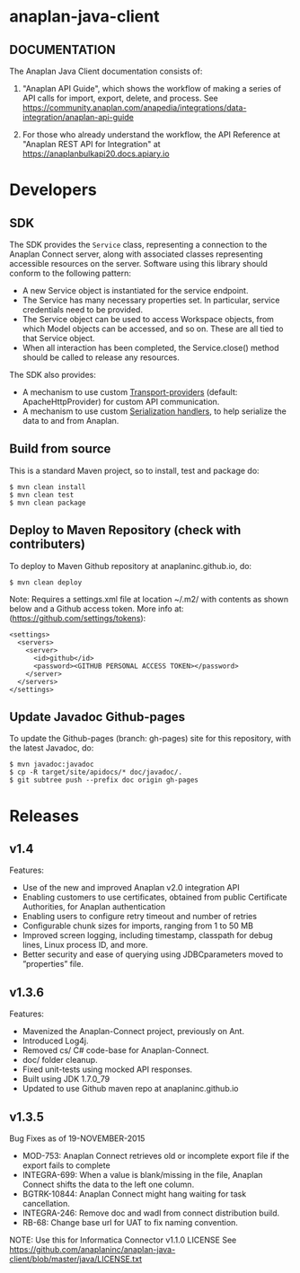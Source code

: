 # anaplan-java-client

## DOCUMENTATION

The Anaplan Java Client documentation consists of:

1. "Anaplan API Guide", which shows the workflow of making a series of API calls for import, export, delete, and process. See https://community.anaplan.com/anapedia/integrations/data-integration/anaplan-api-guide

2. For those who already understand the workflow, the API Reference at "Anaplan REST API for Integration" at https://anaplanbulkapi20.docs.apiary.io

# Developers

## SDK

The SDK provides the `Service` class, representing a connection to the Anaplan Connect server, along with associated classes representing accessible resources on the server.
Software using this library should conform to the following pattern:

- A new Service object is instantiated for the service endpoint.
- The Service has many necessary properties set. In particular, service credentials need to be provided.
- The Service object can be used to access Workspace objects, from which Model objects can be accessed, and so on. These are all tied to that Service object.
- When all interaction has been completed, the Service.close() method should be called to release any resources.

The SDK also provides:

- A mechanism to use custom [Transport-providers](src/main/java/com/anaplan/client/transport/README.md) (default: ApacheHttpProvider) for custom API communication.
- A mechanism to use custom [Serialization handlers](src/main/java/com/anaplan/client/serialization/README.md), to help serialize the data to and from Anaplan.

## Build from source

This is a standard Maven project, so to install, test and package do:

```
$ mvn clean install
$ mvn clean test
$ mvn clean package
```

## Deploy to Maven Repository (check with contributers)

To deploy to Maven Github repository at anaplaninc.github.io, do:

```
$ mvn clean deploy
```

Note: Requires a settings.xml file at location ~/.m2/ with contents as shown below and a Github access token. More info at: (https://github.com/settings/tokens):

```
<settings>
  <servers>
    <server>
      <id>github</id>
      <password><GITHUB PERSONAL ACCESS TOKEN></password>
    </server>
  </servers>
</settings>
```

## Update Javadoc Github-pages

To update the Github-pages (branch: gh-pages) site for this repository, with the latest Javadoc, do:

```
$ mvn javadoc:javadoc
$ cp -R target/site/apidocs/* doc/javadoc/.
$ git subtree push --prefix doc origin gh-pages
```

# Releases

## v1.4

Features:

- Use of the new and improved Anaplan v2.0 integration API
- Enabling customers to use certificates, obtained from public Certificate Authorities, for Anaplan authentication
- Enabling users to configure retry timeout and number of retries
- Configurable chunk sizes for imports, ranging from 1 to 50 MB
- Improved screen logging, including timestamp, classpath for debug lines, Linux process ID, and more.
- Better security and ease of querying using JDBCparameters moved to ”properties” file.

## v1.3.6

Features:

- Mavenized the Anaplan-Connect project, previously on Ant.
- Introduced Log4j.
- Removed cs/ C# code-base for Anaplan-Connect.
- doc/ folder cleanup.
- Fixed unit-tests using mocked API responses.
- Built using JDK 1.7.0_79
- Updated to use Github maven repo at anaplaninc.github.io

## v1.3.5

Bug Fixes as of 19-NOVEMBER-2015

- MOD-753: Anaplan Connect retrieves old or incomplete export file if the export fails to complete
- INTEGRA-699: When a value is blank/missing in the file, Anaplan Connect shifts the data to the left one column.
- BGTRK-10844: Anaplan Connect might hang waiting for task cancellation.
- INTEGRA-246: Remove doc and wadl from connect distribution build.
- RB-68: Change base url for UAT to fix naming convention.

NOTE: Use this for Informatica Connector v1.1.0
LICENSE See https://github.com/anaplaninc/anaplan-java-client/blob/master/java/LICENSE.txt
